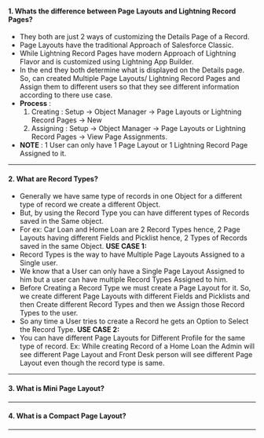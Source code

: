 #### 1. Whats the difference between Page Layouts and Lightning Record Pages?
- They both are just 2 ways of customizing the Details Page of a Record.
- Page Layouts have the traditional Approach of Salesforce Classic.
- While Lightning Record Pages have modern Approach of Lightning Flavor and is customized using Lightning App Builder.
- In the end they both determine what is displayed on the Details page. So, can created Multiple Page Layouts/ Lightning Record Pages and Assign them to different users so that they see different information according to there use case.
- **Process** : 
	1. Creating : Setup &rarr; Object Manager &rarr; Page Layouts or Lightning Record Pages &rarr; New
	2. Assigning : Setup &rarr; Object Manager &rarr; Page Layouts or Lightning Record Pages &rarr; View Page Assignments.
- **NOTE** : 1 User can only have 1 Page Layout or 1 Lightning Record Page Assigned to it.
___
#### 2. What are Record Types?
- Generally we have same type of records in one Object for a different type of record we create a different Object.
- But, by using the Record Type you can have different types of Records saved in the Same object.
- For ex: Car Loan and Home Loan are 2 Record Types hence, 2 Page Layouts having different Fields and Picklist hence, 2 Types of Records saved in the same Object.
**USE CASE 1:**
- Record Types is the way to have Multiple Page Layouts Assigned to a Single user.
- We know that a User can only have a Single Page Layout Assigned to him but a user can have multiple Record Types Assigned to him.
- Before Creating a Record Type we must create a Page Layout for it. So, we create different Page Layouts with different Fields and Picklists and then Create different Record Types and then we Assign those Record Types to the user.
- So any time a User tries to create a Record he gets an Option to Select the Record Type.
**USE CASE 2:**
- You can have different Page Layouts for Different Profile for the same type of record. Ex: While creating Record of a Home Loan the Admin will see different Page Layout and Front Desk person will see different Page Layout even though the record type is same.
____
#### 3. What is Mini Page Layout?
___
#### 4. What is a Compact Page Layout?
____
